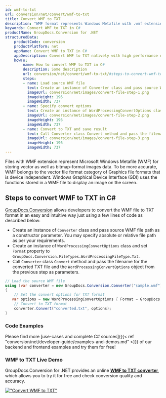 ```yaml
---
id: wmf-to-txt
url: conversion/net/convert/wmf-to-txt
title: Convert WMF to TXT
description: "WMF format represents Windows Metafile with .wmf extension. Learn how to convert WMF to TXT file programmatically in C# language using GroupDocs.Conversion for .NET library."
keywords: Convert WMF to TXT in C#
productName: GroupDocs.Conversion for .NET
structuredData:
    productCode: conversion
    productPlatform: net
    appName: Convert WMF to TXT in C#
    appDescription: Convert WMF to TXT natively with high performance using C# language and server side GroupDocs.Conversion for .NET APIs, without the use of any software like Microsoft or Open Office.
    howTo:
        name: How to convert WMF to TXT in C# 
        description: Some description
        url: conversion/net/convert/wmf-to-txt/#steps-to-convert-wmf-to-txt-in-c
        steps:
        - name: Load source WMF file 
          text: Create an instance of Converter class and pass source WMF file path as a constructor parameter. You may specify absolute or relative file path as per your requirements. 
          imageUrl: conversion/net/images/convert-file-step-1.png
          imageHeight: 196
          imageWidth: 737
        - name: Specify convert options 
          text: Create an instance of WordProcessingConvertOptions class.
          imageUrl: conversion/net/images/convert-file-step-2.png
          imageHeight: 196
          imageWidth: 737
        - name: Convert to TXT and save result 
          text: Call Converter class Convert method and pass the filename for the converted HTML file and the WordProcessingConvertOptions object from the previous step as parameters.
          imageUrl: conversion/net/images/convert-file-step-3.png
          imageHeight: 196
          imageWidth: 737
---
```


Files with WMF extension represent Microsoft Windows Metafile (WMF) for storing vector as well as bitmap-format images data. To be more accurate, WMF belongs to the vector file format category of Graphics file formats that is device independent. Windows Graphical Device Interface (GDI) uses the functions stored in a WMF file to display an image on the screen.

## Steps to convert WMF to TXT in C#

[GroupDocs.Conversion](https://products.groupdocs.com/conversion/net) allows developers to convert the WMF file to TXT format in an easy and intuitive way just using a few lines of code as described below:

* Create an instance of `Converter` class and pass source WMF file path as a constructor parameter. You may specify absolute or relative file path as per your requirements. 
* Create an instance of `WordProcessingConvertOptions` class and set `Format` property to `GroupDocs.Conversion.FileTypes.WordProcessingFileType.Txt`.
* Call `Converter` class `Convert` method and pass the filename for the converted TXT file and the `WordProcessingConvertOptions` object from the previous step as parameters.

```csharp
// Load the source WMF file
using (var converter = new GroupDocs.Conversion.Converter("sample.wmf"))
{
    // Set the convert options for TXT format
   var options = new WordProcessingConvertOptions { Format = GroupDocs.Conversion.FileTypes.WordProcessingFileType.Txt };
    // Convert to TXT format
    converter.Convert("converted.txt", options);
}
```

### Code Examples

Please find more [use-cases and complete C# sources]({{< ref "conversion/net/developer-guide/examples-and-demos.md" >}}) of our backend and frontend examples and try them for free!

### WMF to TXT Live Demo

GroupDocs.Conversion for .NET provides an online [**WMF to TXT converter**](https://products.groupdocs.app/conversion/wmf-to-txt), which allows you to try it for free and check conversion quality and accuracy.

[!["Convert WMF to TXT"](conversion/net/images/convert-to-txt/convert-wmf-to-txt.png)](https://products.groupdocs.app/conversion/wmf-to-txt)